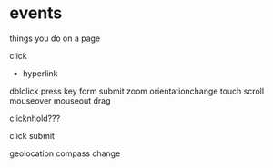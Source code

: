# events

things you do on a page

click

- hyperlink

dblclick
press key
form submit
zoom
orientationchange
touch
scroll
mouseover
mouseout
drag

clicknhold???

click
submit

geolocation
compass change
